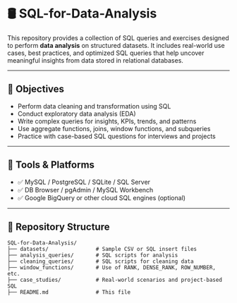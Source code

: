# 🛢️ SQL-for-Data-Analysis

This repository provides a collection of SQL queries and exercises designed to perform **data analysis** on structured datasets. It includes real-world use cases, best practices, and optimized SQL queries that help uncover meaningful insights from data stored in relational databases.

---

## 📌 Objectives

- Perform data cleaning and transformation using SQL
- Conduct exploratory data analysis (EDA)
- Write complex queries for insights, KPIs, trends, and patterns
- Use aggregate functions, joins, window functions, and subqueries
- Practice with case-based SQL questions for interviews and projects

---

## 🧰 Tools & Platforms

- ✅ MySQL / PostgreSQL / SQLite / SQL Server
- ✅ DB Browser / pgAdmin / MySQL Workbench
- ✅ Google BigQuery or other cloud SQL engines (optional)

---

## 📁 Repository Structure

```plaintext
SQL-for-Data-Analysis/
├── datasets/               # Sample CSV or SQL insert files
├── analysis_queries/       # SQL scripts for analysis
├── cleaning_queries/       # SQL scripts for cleaning data
├── window_functions/       # Use of RANK, DENSE_RANK, ROW_NUMBER, etc.
├── case_studies/           # Real-world scenarios and project-based SQL
├── README.md               # This file
